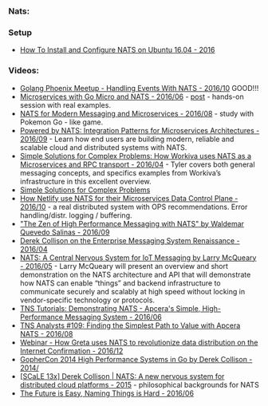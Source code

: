 ### Nats:



### Setup
  - [How To Install and Configure NATS on Ubuntu 16.04 - 2016](https://www.digitalocean.com/community/tutorials/how-to-install-and-configure-nats-on-ubuntu-16-04)


### Videos:
  - [Golang Phoenix Meetup - Handling Events With NATS - 2016/10](https://www.youtube.com/watch?v=fCp7DwGfmo4) GOOD!!!
  - [Microservices with Go Micro and NATS - 2016/06](https://www.youtube.com/watch?v=b_Ivq2GYlI4&t=117s) - [post](https://oren.github.io/blog/micro.html) - hands-on session with real examples.
  - [NATS for Modern Messaging and Microservices - 2016/08](https://www.youtube.com/watch?v=NfL0WO44pqc&t=2522s) - study with Pokemon Go - like game.
  - [Powered by NATS: Integration Patterns for Microservices Architectures - 2016/09](https://www.youtube.com/watch?v=f5gZdK8ir4M) - Learn how end users are building modern, reliable and scalable cloud and distributed systems with NATS.
  - [Simple Solutions for Complex Problems: How Workiva uses NATS as a Microservices and RPC transport - 2016/04](https://www.youtube.com/watch?v=4GIt2JIf6So&t=828s) - Tyler covers both general messaging concepts, and specifics examples from Workiva’s infrastructure in this excellent overview.
  - [Simple Solutions for Complex Problems](https://www.youtube.com/watch?v=0h0t3og8llc)
  - [How Netlify use NATS for their Microservices Data Control Plane - 2016/10](https://www.youtube.com/watch?v=2qsjbiIe2a4) - a real distributed system with OPS recommendations. Error handling/distr. logging / buffering.
  - ["The Zen of High Performance Messaging with NATS" by Waldemar Quevedo Salinas - 2016/09](https://www.youtube.com/watch?v=dYrYCt2dTkw&t=2045s)
  - [Derek Collison on the Enterprise Messaging System Renaissance - 2016/04](https://www.youtube.com/watch?v=-wVKGCDeHh4&t=336s)
  - [NATS: A Central Nervous System for IoT Messaging by Larry McQueary - 2016/05](https://www.youtube.com/watch?v=B3_dP7RIUPg&t=1191s) - Larry McQueary will present an overview and short demonstration on the NATS architecture and API that will demonstrate how NATS can enable “things” and backend infrastructure to communicate securely and scalably at high speed without locking in vendor-specific technology or protocols.
  - [TNS Tutorials: Demonstrating NATS - Apcera's Simple, High-Performance Messaging System - 2016/06](https://www.youtube.com/watch?v=EU4au3PJr5o)
  - [TNS Analysts #109: Finding the Simplest Path to Value with Apcera NATS - 2016/08](https://www.youtube.com/watch?v=ttMMzRwbUBE)
  - [Webinar - How Greta uses NATS to revolutionize data distribution on the Internet Confirmation - 2016/12](https://www.youtube.com/watch?v=gNu3dQbX9vo&t=1359s)
  - [GopherCon 2014 High Performance Systems in Go by Derek Collison - 2014/](https://www.youtube.com/watch?v=RxD5ZzjcuCc)
  - [[SCaLE 13x] Derek Collison | NATS: A new nervous system for distributed cloud platforms - 2015](https://www.youtube.com/watch?v=5GcAgMPECxE) - philosophical backgrounds for NATS
  - [The Future is Easy, Naming Things is Hard - 2016/06](https://www.youtube.com/watch?v=NU6a2N2L6gY)
